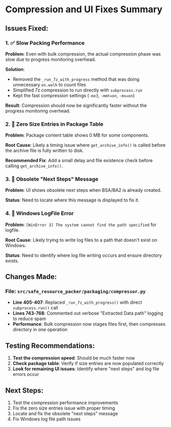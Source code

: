 # Compression and UI Fixes Summary

## Issues Fixed:

### 1. ✅ Slow Packing Performance
**Problem**: Even with bulk compression, the actual compression phase was slow due to progress monitoring overhead.

**Solution**: 
- Removed the `_run_7z_with_progress` method that was doing unnecessary `os.walk` to count files
- Simplified 7z compression to run directly with `subprocess.run`
- Kept the fast compression settings (`-mx3`, `-mmt=on`, `-ms=on`)

**Result**: Compression should now be significantly faster without the progress monitoring overhead.

### 2. 🔧 Zero Size Entries in Package Table
**Problem**: Package content table shows 0 MB for some components.

**Root Cause**: Likely a timing issue where `get_archive_info()` is called before the archive file is fully written to disk.

**Recommended Fix**: Add a small delay and file existence check before calling `get_archive_info()`.

### 3. 📝 Obsolete "Next Steps" Message
**Problem**: UI shows obsolete next steps when BSA/BA2 is already created.

**Status**: Need to locate where this message is displayed to fix it.

### 4. 🐛 Windows LogFile Error
**Problem**: `[WinError 3] The system cannot find the path specified` for logfile.

**Root Cause**: Likely trying to write log files to a path that doesn't exist on Windows.

**Status**: Need to identify where log file writing occurs and ensure directory exists.

## Changes Made:

### File: `src/safe_resource_packer/packaging/compressor.py`
- **Line 405-407**: Replaced `_run_7z_with_progress()` with direct `subprocess.run()` call
- **Lines 743-768**: Commented out verbose "Extracted Data path" logging to reduce spam
- **Performance**: Bulk compression now stages files first, then compresses directory in one operation

## Testing Recommendations:

1. **Test the compression speed**: Should be much faster now
2. **Check package table**: Verify if size entries are now populated correctly
3. **Look for remaining UI issues**: Identify where "next steps" and log file errors occur

## Next Steps:

1. Test the compression performance improvements
2. Fix the zero size entries issue with proper timing
3. Locate and fix the obsolete "next steps" message
4. Fix Windows log file path issues
